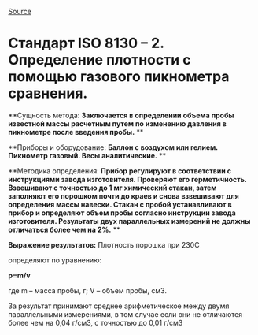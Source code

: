 
[Source](http://vseokraskah.net/standart-iso-8130-2 "Permalink to Стандарт ISO 8130 – 2. Определение плотности с помощью газового пикнометра сравнения.")

# Стандарт ISO 8130 – 2. Определение плотности с помощью газового пикнометра сравнения.

**Сущность метода: **Заключается в определении объема пробы известной массы расчетным путем по изменению давления в пикнометре после введения пробы.** **

**Приборы и оборудование: **Баллон с воздухом или гелием. Пикнометр газовый. Весы аналитические.** **

**Методика определения: **Прибор регулируют в соответствии с инструкциями завода изготовителя. Проверяют его герметичность. Взвешивают с точностью до 1 мг химический стакан, затем заполняют его порошком почти до краев и снова взвешивают для определения массы навески. Стакан с пробой устанавливают в прибор и определяют объем пробы согласно инструкции завода изготовителя.  Результаты двух параллельных измерений не должны отличаться более чем на **2%**.** **

**Выражение результатов:** Плотность порошка при 230С

определяют по уравнению:

 

**p=m/v**

где m – масса пробы, г; V – объем пробы, см3.

За результат принимают среднее арифметическое между двумя параллельными измерениями, в том случае если они не отличаются более чем на 0,04 г/см3, с точностью до 0,01 г/см3

  